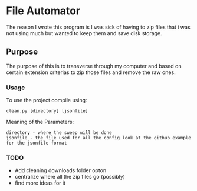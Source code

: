 # File Automator
The reason I wrote this program is I was sick of having to zip files that i was not using much but wanted to keep them and save disk storage.
## Purpose
The purpose of this is to transverse through my computer and based on certain extension criterias to zip those files and remove the raw ones.

### Usage
To use the project compile using:
```
clean.py [directory] [jsonfile]
```

Meaning of the Parameters:
```
directory - where the sweep will be done
jsonfile - the file used for all the config look at the github example for the jsonfile format
```

### TODO
- Add cleaning downloads folder opton
- centralize where all the zip files go (possibly)
- find more ideas for it
